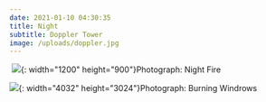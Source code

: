 ```yaml
---
date: 2021-01-10 04:30:35
title: Night
subtitle: Doppler Tower
image: /uploads/doppler.jpg
---
```


&nbsp;![](/uploads/night-sky.JPG){: width="1200" height="900"}Photograph: Night Fire

![](/uploads/img-8206.JPG){: width="4032" height="3024"}Photograph: Burning Windrows

&nbsp;
